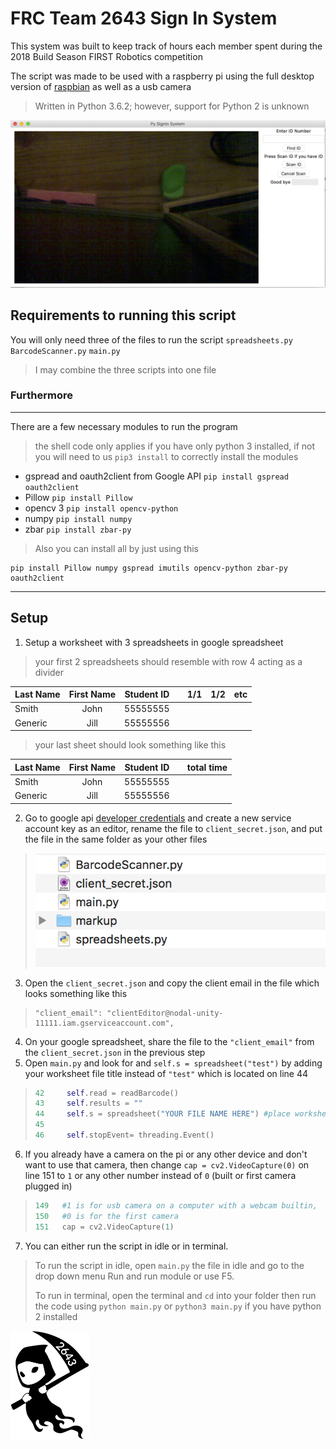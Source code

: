 # FRC Team 2643 Sign In System 

This system was built to keep track of hours each member spent during the 2018 Build Season FIRST Robotics competition

The script was made to be used with a raspberry pi using the full desktop version of [raspbian](https://www.raspberrypi.org/downloads/raspbian/) as well as a usb camera 

> Written in Python 3.6.2; however, support for Python 2 is unknown

![](testImage.png)
## Requirements to running this script

You will only need three of the files to run the script `spreadsheets.py` `BarcodeScanner.py` `main.py` 

> I may combine the three scripts into one file

### Furthermore
***
There are a few necessary modules to run the program

>the shell code only applies if you have only python 3 installed, if not you will need to us `pip3 install` to correctly install the modules

* gspread and oauth2client from Google API `pip install gspread oauth2client`
* Pillow `pip install Pillow ` 
* opencv 3 `pip install opencv-python`
* numpy `pip install numpy`
* zbar `pip install zbar-py`

> Also you can install all by just using this
```
pip install Pillow numpy gspread imutils opencv-python zbar-py oauth2client
```

***

## Setup

1. Setup a worksheet with 3 spreadsheets in google spreadsheet
> your first 2 spreadsheets should resemble with row 4 acting as a divider
>
| Last Name | First Name  | Student ID  |    | 1/1  | 1/2  | etc |
|:----------|:-----------:|:-----------:|:--:|:----:|:----:|----:|
|Smith      | John        |55555555     |    |      |      |     |
|Generic    | Jill        |55555556     |    |      |      |     |
>your last sheet should look something like this
>
| Last Name | First Name  | Student ID  |    | total time|
|:----------|:-----------:|:-----------:|:--:|----------:|
|Smith      | John        |55555555     |    |           |
|Generic    | Jill        |55555556     |    |           |

2. Go to google api [developer credentials](https://console.developers.google.com/apis/credentials?project=nodal-unity-190607) and create a new service account key as an editor,  rename the file to `client_secret.json`, and put the file in the same folder as your other files 
>![](folderLocation.png)
3. Open the `client_secret.json` and copy the client email in the file which looks something like this
>```
>"client_email": "clientEditor@nodal-unity-11111.iam.gserviceaccount.com",
>```
4. On your google spreadsheet, share the file to the `"client_email"` from the `client_secret.json` in the previous step
5. Open `main.py` and look for and `self.s = spreadsheet("test")` by adding your worksheet file title instead of `"test"` which is located on line 44
>```python
>42 	self.read = readBarcode()
>43 	self.results = ""
>44		self.s = spreadsheet("YOUR FILE NAME HERE") #place worksheet title here
>45
>46		self.stopEvent= threading.Event()
>```
6. If you already have a camera on the pi or any other device and don't want to use that camera, then change `cap = cv2.VideoCapture(0)` on line 151 to `1` or any other number instead of `0` (built or first camera plugged in)
> ```python
> 149	#1 is for usb camera on a computer with a webcam builtin,
> 150	#0 is for the first camera
> 151	cap = cv2.VideoCapture(1)
> ```
7. You can either run the script in idle or in terminal.
> To run the script in idle, open `main.py` the file in idle and go to the drop down menu Run and run module or use F5.
> 
> To run in terminal, open the terminal and `cd` into your folder
> then run the code using `python main.py` or `python3 main.py` if you have python 2 installed

![](2643_2017_Logo.png)
